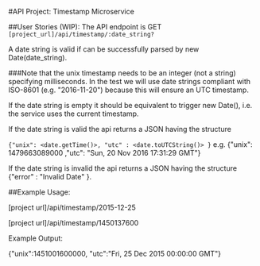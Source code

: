 #API Project: Timestamp Microservice

##User Stories (WIP):
The API endpoint is GET ```[project_url]/api/timestamp/:date_string?```

A date string is valid if can be successfully parsed by new Date(date_string).

###Note that the unix timestamp needs to be an integer (not a string) specifying milliseconds.
In the test we will use date strings compliant with ISO-8601 (e.g. "2016-11-20") because this will ensure an UTC timestamp.

If the date string is empty it should be equivalent to trigger new Date(), i.e. the service uses the current timestamp.

If the date string is valid the api returns a JSON having the structure

```{"unix": <date.getTime()>, "utc" : <date.toUTCString()> }```
e.g. {"unix": 1479663089000 ,"utc": "Sun, 20 Nov 2016 17:31:29 GMT"}

If the date string is invalid the api returns a JSON having the structure 
{"error" : "Invalid Date" }.


##Example Usage:

[project url]/api/timestamp/2015-12-25

[project url]/api/timestamp/1450137600

Example Output:

{"unix":1451001600000, "utc":"Fri, 25 Dec 2015 00:00:00 GMT"}

